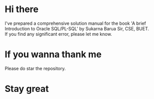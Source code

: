 # Hi there
I've prepared a comprehensive solution manual for the book 'A brief Introduction to Oracle SQL/PL-SQL' by Sukarna Barua Sir, CSE, BUET.<br>
If you find any significant error, please let me know.<br>

# If you wanna thank me
Please do star the repository.
# Stay great
